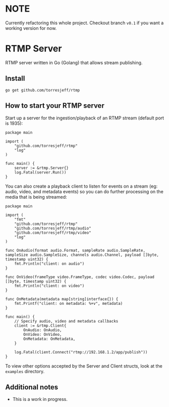 # NOTE
Currently refactoring this whole project. Checkout branch `v0.1` if you want a working version for now.

# RTMP Server
RTMP server written in Go (Golang) that allows stream publishing.

## Install
`go get github.com/torresjeff/rtmp`

## How to start your RTMP server
Start up a server for the ingestion/playback of an RTMP stream (default port is 1935):

```
package main

import (
	"github.com/torresjeff/rtmp"
	"log"
)

func main() {
	server := &rtmp.Server{}
	log.Fatal(server.Run())
}
```

You can also create a playback client to listen for events on a stream (eg: audio, video, and metadata events) so you can do further processing on the media that is being streamed:
```
package main

import (
	"fmt"
	"github.com/torresjeff/rtmp"
	"github.com/torresjeff/rtmp/audio"
	"github.com/torresjeff/rtmp/video"
	"log"
)

func OnAudio(format audio.Format, sampleRate audio.SampleRate, sampleSize audio.SampleSize, channels audio.Channel, payload []byte, timestamp uint32) {
	fmt.Println("client: on audio")
}

func OnVideo(frameType video.FrameType, codec video.Codec, payload []byte, timestamp uint32) {
	fmt.Println("client: on video")
}

func OnMetadata(metadata map[string]interface{}) {
	fmt.Printf("client: on metadata: %+v", metadata) 
}

func main() {
	// Specify audio, video and metadata callbacks
	client := &rtmp.Client{
		OnAudio: OnAudio,
		OnVideo: OnVideo,
		OnMetadata: OnMetadata,
	}

	log.Fatal(client.Connect("rtmp://192.168.1.2/app/publish"))
}
```

To view other options accepted by the Server and Client structs, look at the `examples` directory.
## Additional notes
- This is a work in progress. 
